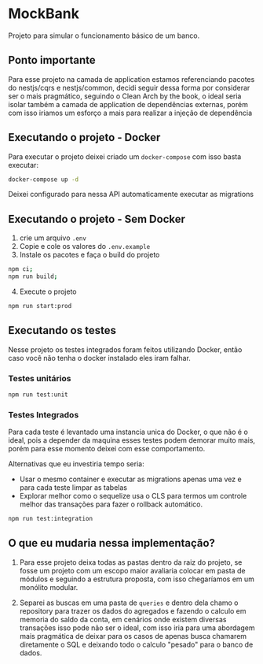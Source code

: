 # MockBank

Projeto para simular o funcionamento básico de um banco.

## Ponto importante

Para esse projeto na camada de application estamos referenciando pacotes do nestjs/cqrs e nestjs/common, decidi seguir dessa forma por considerar ser o mais pragmático, seguindo o Clean Arch by the book, o ideal seria isolar também a camada de application de dependências externas, porém com isso iriamos um esforço a mais para realizar a injeção de dependência

## Executando o projeto - Docker

Para executar o projeto deixei criado um `docker-compose` com isso basta executar:

```sh
docker-compose up -d
```

Deixei configurado para nessa API automaticamente executar as migrations

## Executando o projeto - Sem Docker

1. crie um arquivo `.env`
2. Copie e cole os valores do `.env.example`
3. Instale os pacotes e faça o build do projeto

```sh
npm ci;
npm run build;
```

4. Execute o projeto

```sh
npm run start:prod
```

## Executando os testes

Nesse projeto os testes integrados foram feitos utilizando Docker, então caso você não tenha o docker instalado eles iram falhar.

### Testes unitários

```sh
npm run test:unit
```

### Testes Integrados

Para cada teste é levantado uma instancia unica do Docker, o que não é o ideal, pois a depender da maquina esses testes podem demorar muito mais, porém para esse momento deixei com esse comportamento.

Alternativas que eu investiria tempo seria:

- Usar o mesmo container e executar as migrations apenas uma vez e para cada teste limpar as tabelas
- Explorar melhor como o sequelize usa o CLS para termos um controle melhor das transações para fazer o rollback automático.

```sh
npm run test:integration
```

## O que eu mudaria nessa implementação?

1. Para esse projeto deixa todas as pastas dentro da raiz do projeto, se fosse um projeto com um escopo maior avaliaria colocar em pasta de módulos e seguindo a estrutura proposta, com isso chegaríamos em um monólito modular.

2. Separei as buscas em uma pasta de `queries` e dentro dela chamo o repository para trazer os dados do agregados e fazendo o calculo em memoria do saldo da conta, em cenários onde existem diversas transações isso pode não ser o ideal, com isso iria para uma abordagem mais pragmática de deixar para os casos de apenas busca chamarem diretamente o SQL e deixando todo o calculo "pesado" para o banco de dados.
